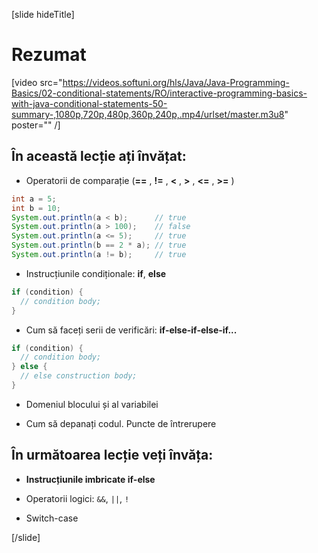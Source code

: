 [slide hideTitle]
# Rezumat

[video src="https://videos.softuni.org/hls/Java/Java-Programming-Basics/02-conditional-statements/RO/interactive-programming-basics-with-java-conditional-statements-50-summary-,1080p,720p,480p,360p,240p,.mp4/urlset/master.m3u8" poster="" /]

## În această lecție ați învățat: 

- Operatorii de comparație (**==** , **!=** , **<** , **>** , **<=** , **>=** )

```java live
int a = 5;
int b = 10;
System.out.println(a < b);      // true
System.out.println(a > 100);    // false
System.out.println(a <= 5);     // true
System.out.println(b == 2 * a); // true
System.out.println(a != b);     // true
```

- Instrucțiunile condiționale: **if**, **else**

```java
if (condition) {
  // condition body;
}
```

- Cum să faceți serii de verificări: **if-else-if-else-if...**

```java
if (condition) {
  // condition body;
} else {
  // else construction body;
}
```

- Domeniul blocului și al variabilei

- Cum să depanați codul. Puncte de întrerupere

## În următoarea lecție veți învăța:

- **Instrucțiunile imbricate if-else** 

- Operatorii logici: `&&`, `||`, `!`

- Switch-case


[/slide]
